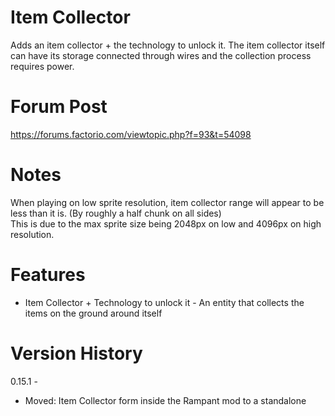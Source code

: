 # Item Collector

Adds an item collector + the technology to unlock it. The item collector itself can have its storage connected through wires and the collection process requires power.

# Forum Post

https://forums.factorio.com/viewtopic.php?f=93&t=54098

# Notes

When playing on low sprite resolution, item collector range will appear to be less than it is. (By roughly a half chunk on all sides)  
This is due to the max sprite size being 2048px on low and 4096px on high resolution.  

# Features

- Item Collector + Technology to unlock it - An entity that collects the items on the ground around itself  

# Version History

0.15.1 -  
- Moved: Item Collector form inside the Rampant mod to a standalone  
